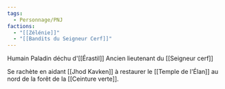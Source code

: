 ```yaml
---
tags:
  - Personnage/PNJ
factions:
  - "[[Zélénie]]"
  - "[[Bandits du Seigneur Cerf]]"
---
```

Humain
Paladin déchu d'[[Érastil]]
Ancien lieutenant du [[Seigneur cerf]]

Se rachète en aidant [[Jhod Kavken]] à restaurer le [[Temple de l'Élan]] au nord de la forêt de la [[Ceinture verte]].

